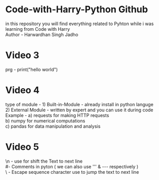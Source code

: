 # Code-with-Harry-Python Github
in this repository you will find everything related to Pyhton while i was learning from Code with Harry
<br>
Author - Harwardhan Singh Jadho
# Video 3 
prg - print("hello world")
# Video 4
type of module - 1) Built-in-Module - already install in python languge 
<br>
2) External Module - written by expert and you can use it during code 
<br>
Example - a) requests for making HTTP requests
<br>
b) numpy for numerical computations
<br>
c) pandas for data manipulation and analysis
<br>
# Video 5 
\n - use for shift the Text to next line 
<br>
#-  Comments in pyton ( we can also use ''' & --- respectively )
<br>
\ - Escape sequence character use to jump the text to next line 
